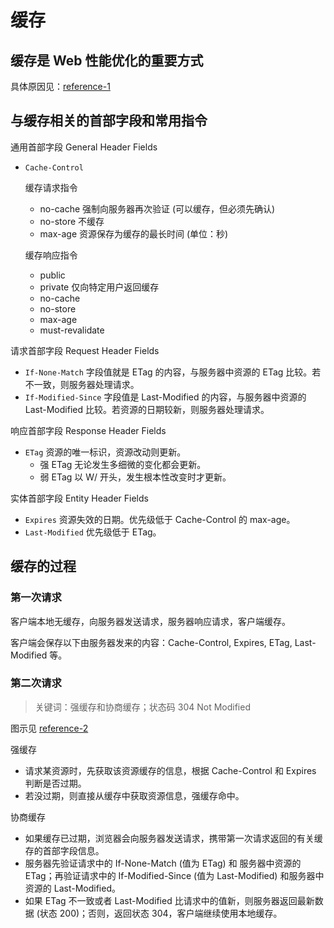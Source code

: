 # 缓存

## 缓存是 Web 性能优化的重要方式

具体原因见：[reference-1](https://juejin.im/post/5ae081aaf265da0b767d263a)

## 与缓存相关的首部字段和常用指令

通用首部字段 General Header Fields
- `Cache-Control`

    缓存请求指令
    - no-cache 强制向服务器再次验证 (可以缓存，但必须先确认)
    - no-store 不缓存
    - max-age 资源保存为缓存的最长时间 (单位：秒)

    缓存响应指令
    - public
    - private 仅向特定用户返回缓存
    - no-cache
    - no-store
    - max-age
    - must-revalidate

请求首部字段 Request Header Fields
- `If-None-Match` 字段值就是 ETag 的内容，与服务器中资源的 ETag 比较。若不一致，则服务器处理请求。
- `If-Modified-Since` 字段值是 Last-Modified 的内容，与服务器中资源的 Last-Modified 比较。若资源的日期较新，则服务器处理请求。

响应首部字段 Response Header Fields
- `ETag` 资源的唯一标识，资源改动则更新。
    - 强 ETag 无论发生多细微的变化都会更新。
    - 弱 ETag 以 W/ 开头，发生根本性改变时才更新。

实体首部字段 Entity Header Fields
- `Expires` 资源失效的日期。优先级低于 Cache-Control 的 max-age。
- `Last-Modified` 优先级低于 ETag。

## 缓存的过程

### 第一次请求

客户端本地无缓存，向服务器发送请求，服务器响应请求，客户端缓存。

客户端会保存以下由服务器发来的内容：Cache-Control, Expires, ETag, Last-Modified 等。

### 第二次请求

> 关键词：强缓存和协商缓存；状态码 304 Not Modified

图示见 [reference-2](https://segmentfault.com/a/1190000008956069)

强缓存

- 请求某资源时，先获取该资源缓存的信息，根据 Cache-Control 和 Expires 判断是否过期。
- 若没过期，则直接从缓存中获取资源信息，强缓存命中。

协商缓存

- 如果缓存已过期，浏览器会向服务器发送请求，携带第一次请求返回的有关缓存的首部字段信息。
- 服务器先验证请求中的 If-None-Match (值为 ETag) 和 服务器中资源的 ETag；再验证请求中的 If-Modified-Since (值为 Last-Modified) 和服务器中资源的 Last-Modified。
- 如果 ETag 不一致或者 Last-Modified 比请求中的值新，则服务器返回最新数据 (状态 200)；否则，返回状态 304，客户端继续使用本地缓存。